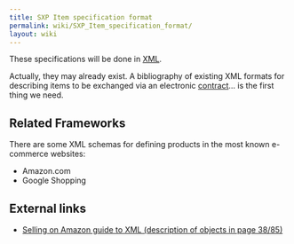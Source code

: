 ```yaml
---
title: SXP Item specification format
permalink: wiki/SXP_Item_specification_format/
layout: wiki
---
```


These specifications will be done in [XML](/wiki/XML "wikilink").

Actually, they may already exist. A bibliography of existing XML formats
for describing items to be exchanged via an electronic
[contract](/wiki/Contracts "wikilink")... is the first thing we need.

Related Frameworks
------------------

There are some XML schemas for defining products in the most known
e-commerce websites:

-   Amazon.com
-   Google Shopping

External links
--------------

-   [Selling on Amazon guide to XML (description of objects in
    page 38/85)](https://images-na.ssl-images-amazon.com/images/G/01/rainier/help/XML_Documentation_Intl.pdf)

